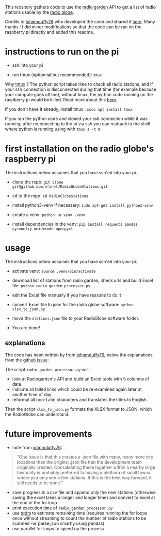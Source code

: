 This reository gathers code to use the [radio garden](https://radio.garden) API to get a list of radio stations usable by the [radio globe](https://www.instructables.com/RadioGlobe-Spin-to-Search-Over-Web-Radio-2000-Stat/). 

Credits to [johnmduffy76](https://github.com/johnmduffy76) who developed the code and shared it [here](https://github.com/DesignSparkRS/RadioGlobe/issues/7#issuecomment-2676891014). Many thanks ! I did minor modifications so that the code can be ran on the raspberry pi directly and added this readme.


# instructions to run on the pi 
- ssh into your pi 

- run tmux (optionnal but recommended):
```tmux```

Why [tmux](https://github.com/tmux/tmux/wiki) ? The python script takes time to check all radio stations, and if your ssh connection is disconnected during that time (for example because your compute goes offline), without tmux, the python code running on the raspberry pi would be killed. Read more about this [here](https://docs.dkrz.de/blog/2022/tmux.html).

If you don't have it already, install tmux : ```sudo apt install tmux```

If you ran the python code and closed your ssh connection while it was running, after reconnecting to the pi via ssh you can reattach to the shell where python is running using with ```tmux a -t 0```


# first installation on the radio globe's raspberry pi 
The instructions below assumes that you have ssh'ed into your pi.

- clone the repo:
```git clone git@github.com:vfinel/RadioGLobeStations.git```

- cd to the repo:
```cd RadioGlobeStations ```

- install python3-venv if necessary:
```sudo apt-get install python3-venv```

- create a venv:
```python -m venv .venv```

- install dependencies in the venv:
```pip install requests pandas pycountry unidecode openpyxl```


# usage 
The instructions below assumes that you have ssh'ed into your pi.

- activate venv:
```source .venv/bin/activate```

- download list of stations from radio garden, check urls and build Excel file: 
```python radio_garden_processor.py```

- edit the Excel file manually if you have reasons to do it 

- convert Excel file to json for the radio globe software:
```python xlsx_to_json.py```

- move the ```stations.json``` file to your RadioBlobe software folder.

- You are done!

## explanations
The code has been written by from [johnmduffy76](https://github.com/johnmduffy76), below the explanations from the [github issue](https://github.com/DesignSparkRS/RadioGlobe/issues/7):

The script ```radio_garden_processor.py``` will:
- look at Radiogarden's API and build an Excel table with 5 columns of data
- indicate all failed links which could be re-examined again later at another time of day
- reformat all non-Latin characters and translates the titles to English. 

Then the script ```xlsx_to_json.py``` formats the XLSX format to JSON, which the RadioGlobe can understand.



# future improvements 
- note from [johnmduffy76](https://github.com/johnmduffy76): 

> "One issue is that this creates a .json file with many, many more city locations than the original .json file that the development team originally created. Consolidating these together within a nearby large town/city is probably preferred to having a plethora of small towns where you only see a few stations. If this is the best way forward, it still needs to be done."
- save progress in a csv file and append only the new stations (otherwise saving the excel takes a longer and longer time) and convert to excel at the end of the for loop 
- print execution time of ```radio_garden_processor.py```
- use [tqdm](https://tqdm.github.io/) to estimate remaining time (requires running the for loops once without streaming to count the number of radio stations to be scanned -or parse json smartly using pandas)
- use parallel for loops to speed up the process 
